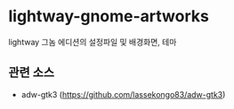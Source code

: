 # lightway-gnome-artworks

lightway 그놈 에디션의 설정파일 및 배경화면, 테마

## 관련 소스

* adw-gtk3 (https://github.com/lassekongo83/adw-gtk3)
